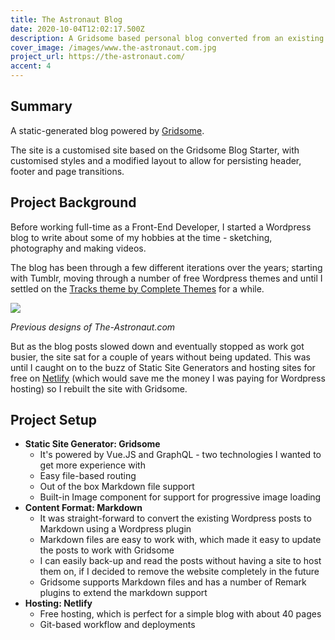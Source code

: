 ```yaml
---
title: The Astronaut Blog
date: 2020-10-04T12:02:17.500Z
description: A Gridsome based personal blog converted from an existing Wordpress site to the JAMstack.
cover_image: /images/www.the-astronaut.com.jpg
project_url: https://the-astronaut.com/
accent: 4
---
```


## Summary

A static-generated blog powered by [Gridsome](https://gridsome.org).

The site is a customised site based on the Gridsome Blog Starter, with customised styles and a modified layout to allow for persisting header, footer and page transitions.

## Project Background

Before working full-time as a Front-End Developer, I started a Wordpress blog to write about some of my hobbies at the time - sketching, photography and making videos.

The blog has been through a few different iterations over the years; starting with Tumblr, moving through a number of free Wordpress themes and until I settled on the [Tracks theme by Complete Themes](https://www.competethemes.com/tracks/) for a while.

<drop-card>
  <img src="/images/the-astronaut-previous.jpg">
</drop-card>

_Previous designs of The-Astronaut.com_

But as the blog posts slowed down and eventually stopped as work got busier, the site sat for a couple of years without being updated. This was until I caught on to the buzz of Static Site Generators and hosting sites for free on [Netlify](https://netlify.com) (which would save me the money I was paying for Wordpress hosting) so I rebuilt the site with Gridsome.

## Project Setup

- **Static Site Generator: Gridsome**
  - It's powered by Vue.JS and GraphQL - two technologies I wanted to get more experience with
  - Easy file-based routing
  - Out of the box Markdown file support
  - Built-in Image component for support for progressive image loading
- **Content Format: Markdown**
  - It was straight-forward to convert the existing Wordpress posts to Markdown using a Wordpress plugin
  - Markdown files are easy to work with, which made it easy to update the posts to work with Gridsome
  - I can easily back-up and read the posts without having a site to host them on, if I decided to remove the website completely in the future
  - Gridsome supports Markdown files and has a number of Remark plugins to extend the markdown support
- **Hosting: Netlify**
  - Free hosting, which is perfect for a simple blog with about 40 pages
  - Git-based workflow and deployments
